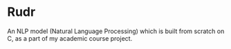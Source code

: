 # Rudr
An NLP model (Natural Language Processing) which is built from scratch on C, as a part of my academic course project.
